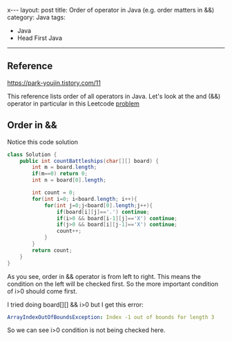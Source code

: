 x---
layout: post
title: Order of operator in Java (e.g. order matters in &&)
category: Java
tags:
  - Java
  - Head First Java
---
## Reference
https://park-youjin.tistory.com/11

This reference lists order of all operators in Java. Let's
look at the and (&&) operator in particular in this Leetcode
[problem](https://leetcode.com/problems/battleships-in-a-board/description/)

## Order in &&
Notice this code solution
```java
class Solution {
    public int countBattleships(char[][] board) {
        int m = board.length;
        if(m==0) return 0;
        int n = board[0].length;

        int count = 0;
        for(int i=0; i<board.length; i++){
            for(int j=0;j<board[0].length;j++){
                if(board[i][j]=='.') continue;
                if(i>0 && board[i-1][j]=='X') continue;
                if(j>0 && board[i][j-1]=='X') continue;
                count++;
            }
        }
        return count;
    }
}
```

As you see, order in && operator is from left to right. This
means the condition on the left will be checked first. So
the more important condition of i>0 should come first.

I tried doing board[][] && i>0 but I get this error:
```yaml
ArrayIndexOutOfBoundsException: Index -1 out of bounds for length 3
```

So we can see i>0 condition is not being checked here.
